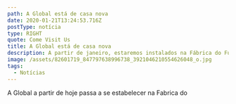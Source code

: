 ```yaml
---
path: A Global está de casa nova
date: 2020-01-21T13:24:53.716Z
postType: notícia
type: RIGHT
quote: Come Visit Us
title: A Global está de casa nova
description: A partir de janeiro, estaremos instalados na Fábrica do Futuro!
image: /assets/82601719_847797638996738_3921046210554626048_o.jpg
tags:
  - Notícias
---
```

A Global a partir de hoje passa a se estabelecer na Fabrica do